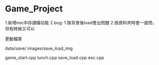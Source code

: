 # Game_Project

1.新增esc中存讀檔功能
2.bug:
  1.換背景後load會出問題
  2.按資料夾時會一直閃，但有時候又可以

更動檔案

data/save/
images/save_load_img

game_start.cpp
lunch.cpp
save_load.cpp
esc.cpp
